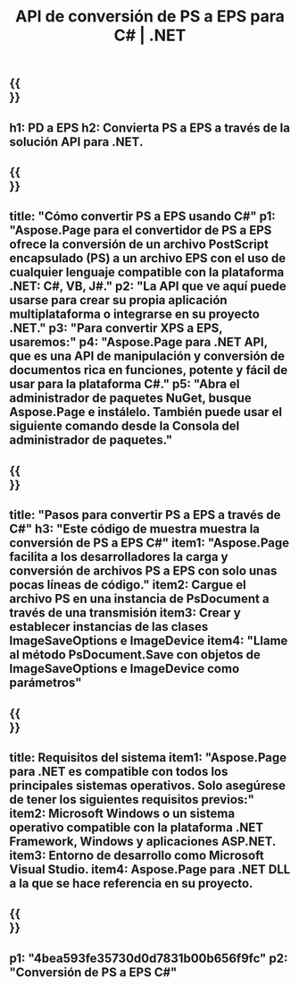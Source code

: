 ﻿---
translation: true
template: /_templates/_conversion-child-net.md
title: API de conversión de PS a EPS para C# |  .NET
url: /net/conversion/ps-to-eps/
description: Código de muestra para la conversión de PS a EPS C#. Utilice el código de ejemplo de API para la conversión de archivos PS por lotes a EPS dentro de VB.NET, Asp.NET o cualquier aplicación basada en .NET.
informat: PS
outformat: EPS
otherformats: XPS EPS
---

{{<section banner>}}
---
h1: PD a EPS
h2: Convierta PS a EPS a través de la solución API para .NET.
---

{{<section overview>}}
---
title: "Cómo convertir PS a EPS usando C#"
p1: "Aspose.Page para el convertidor de PS a EPS ofrece la conversión de un archivo PostScript encapsulado (PS) a un archivo EPS con el uso de cualquier lenguaje compatible con la plataforma .NET: C#, VB, J#."
p2: "La API que ve aquí puede usarse para crear su propia aplicación multiplataforma o integrarse en su proyecto .NET."
p3: "Para convertir XPS a EPS, usaremos:"
p4: "Aspose.Page para .NET API, que es una API de manipulación y conversión de documentos rica en funciones, potente y fácil de usar para la plataforma C#."
p5: "Abra el administrador de paquetes NuGet, busque Aspose.Page e instálelo. También puede usar el siguiente comando desde la Consola del administrador de paquetes."
---

{{<section feature1>}}
---
title: "Pasos para convertir PS a EPS a través de C#"
h3: "Este código de muestra muestra la conversión de PS a EPS C#"
item1: "Aspose.Page facilita a los desarrolladores la carga y conversión de archivos PS a EPS con solo unas pocas líneas de código."
item2: Cargue el archivo PS en una instancia de PsDocument a través de una transmisión
item3: Crear y establecer instancias de las clases ImageSaveOptions e ImageDevice
item4: "Llame al método PsDocument.Save con objetos de ImageSaveOptions e ImageDevice como parámetros"
---

{{<section feature2>}}
---
title: Requisitos del sistema
item1: "Aspose.Page para .NET es compatible con todos los principales sistemas operativos. Solo asegúrese de tener los siguientes requisitos previos:"
item2: Microsoft Windows o un sistema operativo compatible con la plataforma .NET Framework, Windows y aplicaciones ASP.NET.
item3: Entorno de desarrollo como Microsoft Visual Studio.
item4: Aspose.Page para .NET DLL a la que se hace referencia en su proyecto.
---

{{<section gist>}}
---
p1: "4bea593fe35730d0d7831b00b656f9fc"
p2: "Conversión de PS a EPS C#"
---

